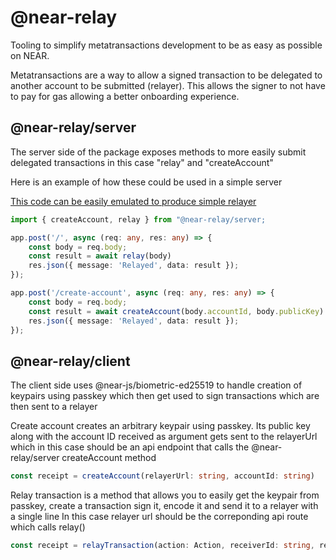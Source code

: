 
# @near-relay

Tooling to simplify metatransactions development to be as easy as possible on NEAR.

Metatransactions are a way to allow a signed transaction to be delegated to another account to be submitted (relayer). This allows the signer to not have to pay for gas allowing a better onboarding experience.

## @near-relay/server

The server side of the package exposes methods to more easily submit delegated transactions in this case "relay" and "createAccount"

Here is an example of how these could be used in a simple server

[This code can be easily emulated to produce simple relayer](https://github.com/SurgeCode/near-relay/blob/main/server/server.ts)
```ts
import { createAccount, relay } from "@near-relay/server;

app.post('/', async (req: any, res: any) => {
    const body = req.body;
    const result = await relay(body)
    res.json({ message: 'Relayed', data: result });
});

app.post('/create-account', async (req: any, res: any) => {
    const body = req.body;
    const result = await createAccount(body.accountId, body.publicKey)
    res.json({ message: 'Relayed', data: result });
});
```

## @near-relay/client

The client side uses @near-js/biometric-ed25519 to handle creation of keypairs using passkey which then get used to sign transactions which are then sent to a relayer

Create account creates an arbitrary keypair using passkey. Its public key along with the account ID received as argument gets sent to the relayerUrl which in this case should be an api endpoint that calls the @near-relay/server createAccount method
```ts
const receipt = createAccount(relayerUrl: string, accountId: string)
```


Relay transaction is a method that allows you to easily get the keypair from passkey, create a transaction sign it, encode it and send it to a relayer with a single line
In this case relayer url should be the correponding api route which calls relay()
```ts
const receipt = relayTransaction(action: Action, receiverId: string, relayerUrl: string)
``````




